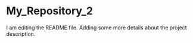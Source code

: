 # My_Repository_2
I am editing the README file. Adding some more details about the project description.
